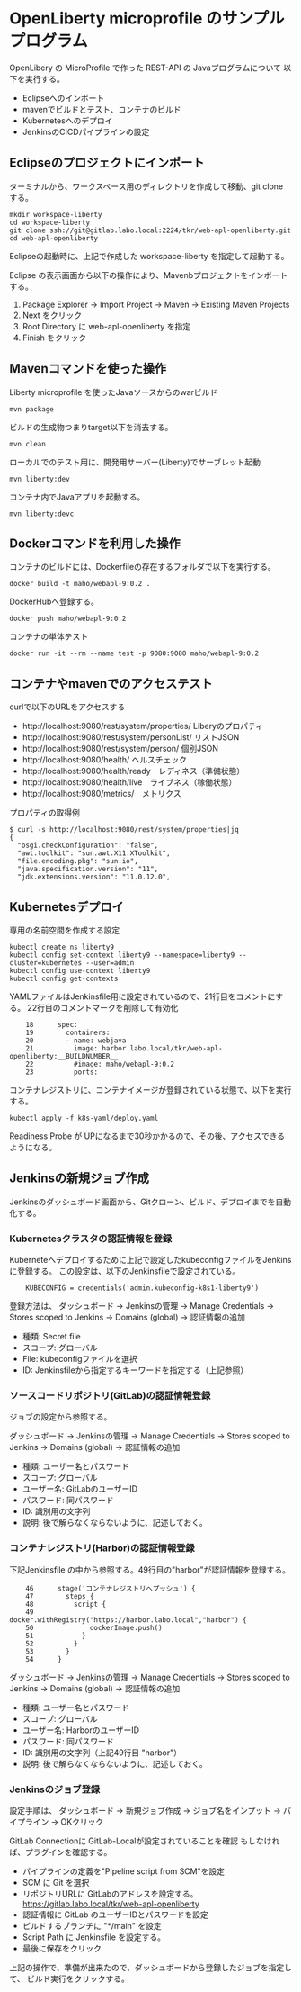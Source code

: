 # OpenLiberty microprofile のサンプルプログラム

OpenLibery の MicroProfile で作った REST-API の Javaプログラムについて
以下を実行する。

* Eclipseへのインポート
* mavenでビルドとテスト、コンテナのビルド
* Kubernetesへのデプロイ
* JenkinsのCICDパイプラインの設定


## Eclipseのプロジェクトにインポート

ターミナルから、ワークスペース用のディレクトリを作成して移動、git clone する。

~~~
mkdir workspace-liberty
cd workspace-liberty
git clone ssh://git@gitlab.labo.local:2224/tkr/web-apl-openliberty.git
cd web-apl-openliberty
~~~

Eclipseの起動時に、上記で作成した workspace-liberty を指定して起動する。

Eclipse の表示画面から以下の操作により、Mavenbプロジェクトをインポートする。

1. Package Explorer -> Import Project -> Maven -> Existing Maven Projects
2. Next をクリック
3. Root Directory に web-apl-openliberty を指定
4. Finish をクリック




## Mavenコマンドを使った操作

Liberty microprofile を使ったJavaソースからのwarビルド

~~~
mvn package
~~~


ビルドの生成物つまりtarget以下を消去する。

~~~
mvn clean
~~~


ローカルでのテスト用に、開発用サーバー(Liberty)でサーブレット起動

~~~
mvn liberty:dev
~~~


コンテナ内でJavaアプリを起動する。

~~~
mvn liberty:devc
~~~




## Dockerコマンドを利用した操作 


コンテナのビルドには、Dockerfileの存在するフォルダで以下を実行する。

~~~
docker build -t maho/webapl-9:0.2 .
~~~

DockerHubへ登録する。

~~~
docker push maho/webapl-9:0.2 
~~~

コンテナの単体テスト

~~~
docker run -it --rm --name test -p 9080:9080 maho/webapl-9:0.2
~~~


## コンテナやmavenでのアクセステスト

curlで以下のURLをアクセスする

* http://localhost:9080/rest/system/properties/ Liberyのプロパティ
* http://localhost:9080/rest/system/personList/ リストJSON
* http://localhost:9080/rest/system/person/ 個別JSON
* http://localhost:9080/health/ ヘルスチェック
* http://localhost:9080/health/ready　レディネス（準備状態）
* http://localhost:9080/health/live　ライブネス（稼働状態）
* http://localhost:9080/metrics/　メトリクス


プロパティの取得例

~~~
$ curl -s http://localhost:9080/rest/system/properties|jq
{
  "osgi.checkConfiguration": "false",
  "awt.toolkit": "sun.awt.X11.XToolkit",
  "file.encoding.pkg": "sun.io",
  "java.specification.version": "11",
  "jdk.extensions.version": "11.0.12.0",
~~~



## Kubernetesデプロイ

専用の名前空間を作成する設定

~~~
kubectl create ns liberty9
kubectl config set-context liberty9 --namespace=liberty9 --cluster=kubernetes --user=admin
kubectl config use-context liberty9
kubectl config get-contexts
~~~

YAMLファイルはJenkinsfile用に設定されているので、21行目をコメントにする。
22行目のコメントマークを削除して有効化

~~~
    18	    spec:
    19	      containers:
    20	      - name: webjava
    21	        image: harbor.labo.local/tkr/web-apl-openliberty:__BUILDNUMBER__        
    22	        #image: maho/webapl-9:0.2
    23	        ports:
~~~


コンテナレジストリに、コンテナイメージが登録されている状態で、以下を実行する。

~~~
kubectl apply -f k8s-yaml/deploy.yaml
~~~

Readiness Probe が UPになるまで30秒かかるので、その後、アクセスできるようになる。



## Jenkinsの新規ジョブ作成

Jenkinsのダッシュボード画面から、Gitクローン、ビルド、デプロイまでを自動化する。


### Kubernetesクラスタの認証情報を登録

Kuberneteへデプロイするために上記で設定したkubeconfigファイルをJenkinsに登録する。
この設定は、以下のJenkinsfileで設定されている。

~~~
    KUBECONFIG = credentials('admin.kubeconfig-k8s1-liberty9')
~~~

登録方法は、
ダッシュボード -> Jenkinsの管理 -> Manage Credentials -> Stores scoped to Jenkins -> Domains (global) -> 認証情報の追加

* 種類: Secret file 
* スコープ: グローバル
* File: kubeconfigファイルを選択
* ID: Jenkinsfileから指定するキーワードを指定する（上記参照）



### ソースコードリポジトリ(GitLab)の認証情報登録

ジョブの設定から参照する。

ダッシュボード -> Jenkinsの管理 -> Manage Credentials -> Stores scoped to Jenkins -> Domains (global) -> 認証情報の追加

* 種類: ユーザー名とパスワード
* スコープ: グローバル
* ユーザー名: GitLabのユーザーID
* パスワード: 同パスワード
* ID: 識別用の文字列
* 説明: 後で解らなくならないように、記述しておく。



### コンテナレジストリ(Harbor)の認証情報登録

下記Jenkinsfile の中から参照する。49行目の"harbor"が認証情報を登録する。

~~~
    46	    stage('コンテナレジストリへプッシュ') {
    47	      steps {
    48	        script {
    49	          docker.withRegistry("https://harbor.labo.local","harbor") {
    50	            dockerImage.push()
    51	          }
    52	        }
    53	      }
    54	    }
~~~


ダッシュボード -> Jenkinsの管理 -> Manage Credentials -> Stores scoped to Jenkins -> Domains (global) -> 認証情報の追加

* 種類: ユーザー名とパスワード
* スコープ: グローバル
* ユーザー名: HarborのユーザーID
* パスワード: 同パスワード
* ID: 識別用の文字列（上記49行目 "harbor"）
* 説明: 後で解らなくならないように、記述しておく。




### Jenkinsのジョブ登録


設定手順は、
ダッシュボード -> 新規ジョブ作成 ->  ジョブ名をインプット -> パイプライン -> OKクリック

GitLab Connectionに GitLab-Localが設定されていることを確認
もしなければ、プラグインを確認する。

* パイプラインの定義を"Pipeline script from SCM"を設定
* SCM に Git を選択
* リポジトリURLに GitLabのアドレスを設定する。
　　https://gitlab.labo.local/tkr/web-apl-openliberty
* 認証情報に GitLab のユーザーIDとパスワードを設定
* ビルドするブランチに "*/main" を設定
* Script Path に Jenkinsfile を設定する。
* 最後に保存をクリック

上記の操作で、準備が出来たので、ダッシュボードから登録したジョブを指定して、
ビルド実行をクリックする。





